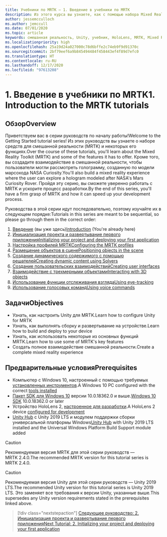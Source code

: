 ```yaml
---
title: Учебники по MRTK — 1. Введение в учебники по MRTK
description: Из этого курса вы узнаете, как с помощью набора Mixed Reality Toolkit (MRTK) создавать приложения смешанной реальности.
author: jessemcculloch
ms.author: jemccull
ms.date: 07/01/2020
ms.topic: article
keywords: смешанная реальность, Unity, учебник, HoloLens, MRTK, Mixed Reality Toolkit, решатели, отслеживание взгляда, голосовые команды
ms.localizationpriority: high
ms.openlocfilehash: 25a19d24a027000c78d6bffe2c74eb9f9d91370c
ms.sourcegitcommit: 2bf79eef6a9b845494484f458443ef4f89d7efc0
ms.translationtype: HT
ms.contentlocale: ru-RU
ms.lasthandoff: 12/17/2020
ms.locfileid: "97613208"
---
```

# <a name="1-introduction-to-the-mrtk-tutorials"></a><span data-ttu-id="f1561-105">1. Введение в учебники по MRTK</span><span class="sxs-lookup"><span data-stu-id="f1561-105">1. Introduction to the MRTK tutorials</span></span>

## <a name="overview"></a><span data-ttu-id="f1561-106">Обзор</span><span class="sxs-lookup"><span data-stu-id="f1561-106">Overview</span></span>

<span data-ttu-id="f1561-107">Приветствуем вас в серии руководств по началу работы!</span><span class="sxs-lookup"><span data-stu-id="f1561-107">Welcome to the Getting Started tutorial series!</span></span> <span data-ttu-id="f1561-108">Из этих руководств вы узнаете о наборе средств для смешанной реальности (MRTK) и некоторых его функциях.</span><span class="sxs-lookup"><span data-stu-id="f1561-108">Over the course of these tutorials, you'll learn about the Mixed Reality Toolkit (MRTK) and some of the features it has to offer.</span></span> <span data-ttu-id="f1561-109">Кроме того, вы создадите взаимодействие в смешанной реальности, чтобы пользователи могли рассмотреть голограмму, созданную по модели марсохода NASA Curiosity.</span><span class="sxs-lookup"><span data-stu-id="f1561-109">You'll also build a mixed reality experience where the user can explore a hologram modeled after NASA's Mars Curiosity Rover.</span></span> <span data-ttu-id="f1561-110">Пройдя эту серию, вы сможете уверенно работать с MRTK и ускорите процесс разработки.</span><span class="sxs-lookup"><span data-stu-id="f1561-110">By the end of this series, you'll have a firm grasp of MRTK and how it can speed up your development process.</span></span>

<span data-ttu-id="f1561-111">Руководства в этой серии идут последовательно, поэтому изучайте их в следующем порядке:</span><span class="sxs-lookup"><span data-stu-id="f1561-111">Tutorials in this series are meant to be sequential, so please go through them in the correct order:</span></span>

1. <span data-ttu-id="f1561-112">[Введение](mr-learning-base-01.md) (вы уже здесь)</span><span class="sxs-lookup"><span data-stu-id="f1561-112">[Introduction](mr-learning-base-01.md) (You're already here)</span></span>
2. [<span data-ttu-id="f1561-113">Инициализация проекта и развертывание первого приложения</span><span class="sxs-lookup"><span data-stu-id="f1561-113">Initializing your project and deploying your first application</span></span>](mr-learning-base-02.md)
3. [<span data-ttu-id="f1561-114">Настройка профилей MRTK</span><span class="sxs-lookup"><span data-stu-id="f1561-114">Configuring the MRTK profiles</span></span>](mr-learning-base-03.md)
4. [<span data-ttu-id="f1561-115">Размещение объектов в сцене</span><span class="sxs-lookup"><span data-stu-id="f1561-115">Positioning objects in the scene</span></span>](mr-learning-base-04.md)
5. [<span data-ttu-id="f1561-116">Создание динамического содержимого с помощью решателей</span><span class="sxs-lookup"><span data-stu-id="f1561-116">Creating dynamic content using Solvers</span></span>](mr-learning-base-05.md)
6. [<span data-ttu-id="f1561-117">Создание пользовательских взаимодействий</span><span class="sxs-lookup"><span data-stu-id="f1561-117">Creating user interfaces</span></span>](mr-learning-base-06.md)
7. [<span data-ttu-id="f1561-118">Взаимодействие с трехмерными объектами</span><span class="sxs-lookup"><span data-stu-id="f1561-118">Interacting with 3D objects</span></span>](mr-learning-base-07.md)
8. [<span data-ttu-id="f1561-119">Использование функции отслеживания взгляда</span><span class="sxs-lookup"><span data-stu-id="f1561-119">Using eye-tracking</span></span>](mr-learning-base-08.md)
9. [<span data-ttu-id="f1561-120">Использование голосовых команд</span><span class="sxs-lookup"><span data-stu-id="f1561-120">Using voice commands</span></span>](mr-learning-base-09.md)

## <a name="objectives"></a><span data-ttu-id="f1561-121">Задачи</span><span class="sxs-lookup"><span data-stu-id="f1561-121">Objectives</span></span>

* <span data-ttu-id="f1561-122">Узнать, как настроить Unity для MRTK.</span><span class="sxs-lookup"><span data-stu-id="f1561-122">Learn how to configure Unity for MRTK</span></span>
* <span data-ttu-id="f1561-123">Узнать, как выполнять сборку и развертывание на устройстве.</span><span class="sxs-lookup"><span data-stu-id="f1561-123">Learn how to build and deploy to your device</span></span>
* <span data-ttu-id="f1561-124">Узнать, как использовать некоторые из основных функций MRTK.</span><span class="sxs-lookup"><span data-stu-id="f1561-124">Learn how to use some of MRTK's key features</span></span>
* <span data-ttu-id="f1561-125">Создать полное взаимодействие смешанной реальности.</span><span class="sxs-lookup"><span data-stu-id="f1561-125">Create a complete mixed reality experience</span></span>

## <a name="prerequisites"></a><span data-ttu-id="f1561-126">Предварительные условия</span><span class="sxs-lookup"><span data-stu-id="f1561-126">Prerequisites</span></span>

* <span data-ttu-id="f1561-127">Компьютер с Windows 10, настроенный с помощью требуемых [установленных инструментов](../../install-the-tools.md).</span><span class="sxs-lookup"><span data-stu-id="f1561-127">A Windows 10 PC configured with the correct [tools installed](../../install-the-tools.md)</span></span>
* <span data-ttu-id="f1561-128">[Пакет SDK для Windows 10](https://developer.microsoft.com/windows/downloads/windows-10-sdk/) версии 10.0.18362.0 и выше.</span><span class="sxs-lookup"><span data-stu-id="f1561-128">[Windows 10 SDK](https://developer.microsoft.com/windows/downloads/windows-10-sdk/) 10.0.18362.0 or later</span></span>
* <span data-ttu-id="f1561-129">Устройство HoloLens 2, [настроенное для разработки](../../platform-capabilities-and-apis/using-visual-studio.md#enabling-developer-mode).</span><span class="sxs-lookup"><span data-stu-id="f1561-129">A HoloLens 2 device [configured for development](../../platform-capabilities-and-apis/using-visual-studio.md#enabling-developer-mode)</span></span>
* <span data-ttu-id="f1561-130"><a href="https://docs.unity3d.com/Manual/GettingStartedInstallingHub.html" target="_blank">Unity Hub</a> с Unity 2019 LTS и модулем поддержки сборки универсальной платформы Windows</span><span class="sxs-lookup"><span data-stu-id="f1561-130"><a href="https://docs.unity3d.com/Manual/GettingStartedInstallingHub.html" target="_blank">Unity Hub</a> with Unity 2019 LTS installed and the Universal Windows Platform Build Support module added</span></span>

> [!CAUTION]
> <span data-ttu-id="f1561-131">Рекомендуемая версия MRTK для этой серии руководств — MRTK 2.4.0.</span><span class="sxs-lookup"><span data-stu-id="f1561-131">The recommended MRTK version for this tutorial series is MRTK 2.4.0.</span></span>

> [!CAUTION]
> <span data-ttu-id="f1561-132">Рекомендуемая версия Unity для этой серии руководств — Unity 2019 LTS.</span><span class="sxs-lookup"><span data-stu-id="f1561-132">The recommended Unity version for this tutorial series is Unity 2019 LTS.</span></span> <span data-ttu-id="f1561-133">Это заменяет все требования к версии Unity, указанные выше.</span><span class="sxs-lookup"><span data-stu-id="f1561-133">This supersedes any Unity version requirements stated in the prerequisites linked above.</span></span>

> [!div class="nextstepaction"]
> [<span data-ttu-id="f1561-134">Следующее руководство: 2. Инициализация проекта и развертывание первого приложения</span><span class="sxs-lookup"><span data-stu-id="f1561-134">Next Tutorial: 2. Initializing your project and deploying your first application</span></span>](mr-learning-base-02.md)

